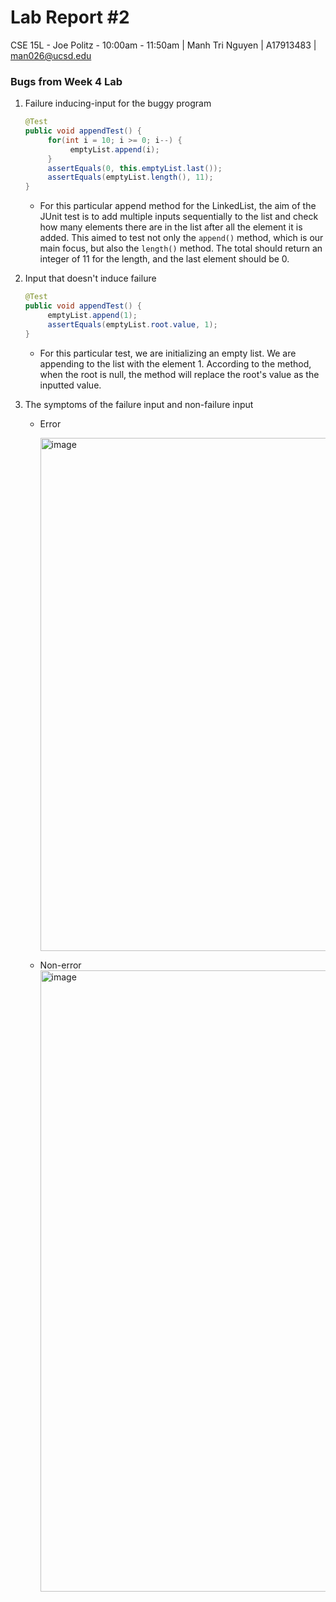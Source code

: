 # Lab Report #2
CSE 15L - Joe Politz - 10:00am - 11:50am | Manh Tri Nguyen | A17913483 | man026@ucsd.edu
### Bugs from Week 4 Lab
1. Failure inducing-input for the buggy program
     ```java
     @Test
     public void appendTest() {
          for(int i = 10; i >= 0; i--) {
               emptyList.append(i);
          }
          assertEquals(0, this.emptyList.last());
          assertEquals(emptyList.length(), 11);
     }
     ```
     - For this particular append method for the LinkedList, the aim of the JUnit test is to add multiple inputs sequentially to the list and check how many elements there are in the list after all the element it is added. This aimed to test not only the `append()` method, which is our main focus, but also the `length()` method. The total should return an integer of 11 for the length, and the last element should be 0.

2. Input that doesn't induce failure
     ```java
     @Test
     public void appendTest() {
          emptyList.append(1);
          assertEquals(emptyList.root.value, 1);
     }
     ```
     - For this particular test, we are initializing an empty list. We are appending to the list with the element 1. According to the method, when the root is null, the method will replace the root's value as the inputted value.

3. The symptoms of the failure input and non-failure input
   - Error

     <img width="821" alt="image" src="https://github.com/man3ng/cse15l-lab-reports/assets/141669725/cb6838e6-ef0b-48ae-b554-797d47ce1126">
   - Non-error
     <img width="994" alt="image" src="https://github.com/man3ng/cse15l-lab-reports/assets/141669725/db0fe5fa-da49-4f09-a2bd-c2a077e1a301">
